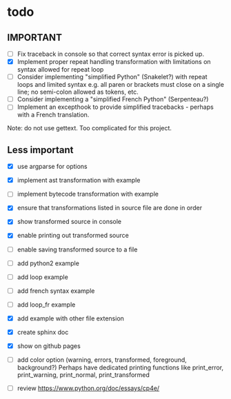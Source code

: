 # todo

## IMPORTANT

- [ ] Fix traceback in console so that correct syntax error is picked up.
- [x] Implement proper repeat handling transformation with limitations on syntax allowed for repeat loop
- [ ] Consider implementing "simplified Python" (Snakelet?) with repeat loops and limited syntax e.g. all paren or brackets must close on a single line; no semi-colon allowed as tokens, etc.
- [ ] Consider implementing a "simplified French Python" (Serpenteau?)
- [ ] Implement an excepthook to provide simplified tracebacks - perhaps with a French translation.

Note: do not use gettext. Too complicated for this project.


## Less important

- [x] use argparse for options
- [x] implement ast transformation with example
- [ ] implement bytecode transformation with example
- [x] ensure that transformations listed in source file are done in order
- [x] show transformed source in console
- [x] enable printing out transformed source
- [ ] enable saving transformed source to a file
- [ ] add python2 example 
- [ ] add loop example 
- [ ] add french syntax example 
- [ ] add loop_fr example 
- [X] add example with other file extension
- [X] create sphinx doc 
- [X] show on github pages
- [ ] add color option (warning, errors, transformed, foreground, background?) Perhaps have dedicated printing functions like print_error, print_warning, print_normal, print_transformed
- [ ] review https://www.python.org/doc/essays/cp4e/

